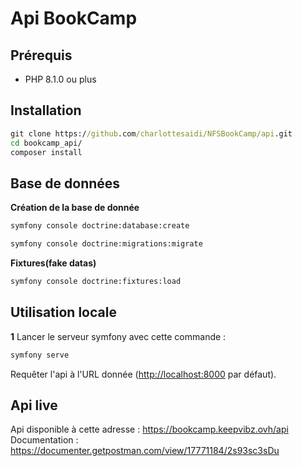# Api BookCamp

Prérequis
------------

* PHP 8.1.0 ou plus

Installation
------------

```cmd
git clone https://github.com/charlottesaidi/NFSBookCamp/api.git
cd bookcamp_api/
composer install
```

Base de données
------------

__Création de la base de donnée__
```bash
symfony console doctrine:database:create
```  
```bash
symfony console doctrine:migrations:migrate
```  
__Fixtures(fake datas)__
```bash
symfony console doctrine:fixtures:load
```  

Utilisation locale
-----

**1** Lancer le serveur symfony avec cette commande :

```cmd
symfony serve
```

Requêter l'api à l'URL donnée (<http://localhost:8000> par défaut).

Api live
-----
Api disponible à cette adresse : https://bookcamp.keepvibz.ovh/api  
Documentation : https://documenter.getpostman.com/view/17771184/2s93sc3sDu

[1]: https://symfony.com/doc/current/best_practices.html
[2]: https://symfony.com/doc/current/setup.html#technical-requirements
[3]: https://symfony.com/download
[4]: https://symfony.com/book
